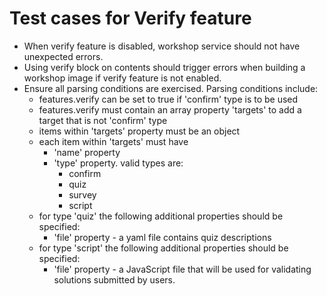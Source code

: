 # Test cases for Verify feature

* When verify feature is disabled, workshop service should not have unexpected errors.
* Using verify block on contents should trigger errors when building a workshop image if verify feature is not enabled.
* Ensure all parsing conditions are exercised. Parsing conditions include:
    * features.verify can be set to true if 'confirm' type is to be used
    * features.verify must contain an array property 'targets' to add a target that is not 'confirm' type
    * items within 'targets' property must be an object
    * each item within 'targets' must have
        * 'name' property
        * 'type' property. valid types are:
            * confirm
            * quiz
            * survey
            * script
    * for type 'quiz' the following additional properties should be specified:
        * 'file' property - a yaml file contains quiz descriptions
    * for type 'script' the following additional properties should be specified:
        * 'file' property - a JavaScript file that will be used for validating solutions submitted by users.